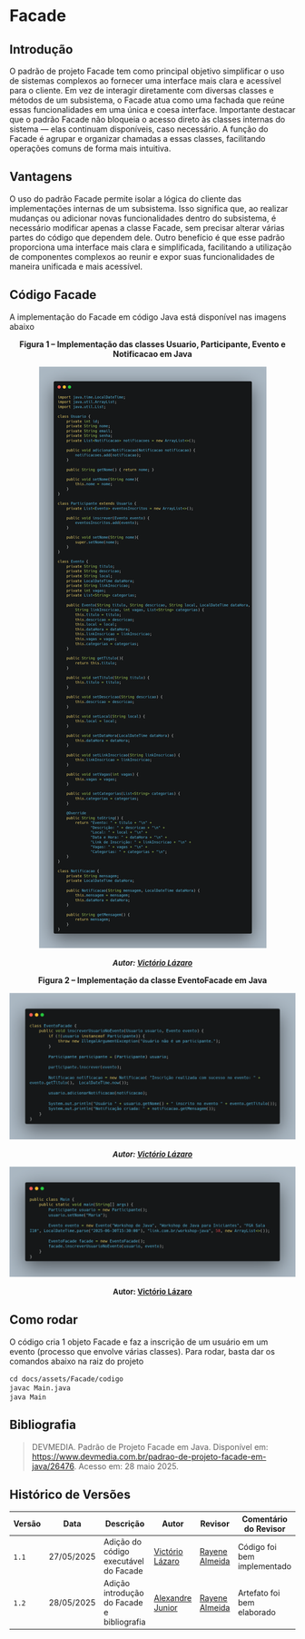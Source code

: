 # Facade

## Introdução 

O padrão de projeto Facade tem como principal objetivo simplificar o uso de sistemas complexos ao fornecer uma interface mais clara e acessível para o cliente. Em vez de interagir diretamente com diversas classes e métodos de um subsistema, o Facade atua como uma fachada que reúne essas funcionalidades em uma única e coesa interface. Importante destacar que o padrão Facade não bloqueia o acesso direto às classes internas do sistema — elas continuam disponíveis, caso necessário. A função do Facade é agrupar e organizar chamadas a essas classes, facilitando operações comuns de forma mais intuitiva.

## Vantagens 
O uso do padrão Facade permite isolar a lógica do cliente das implementações internas de um subsistema. Isso significa que, ao realizar mudanças ou adicionar novas funcionalidades dentro do subsistema, é necessário modificar apenas a classe Facade, sem precisar alterar várias partes do código que dependem dele. Outro benefício é que esse padrão proporciona uma interface mais clara e simplificada, facilitando a utilização de componentes complexos ao reunir e expor suas funcionalidades de maneira unificada e mais acessível.

## Código Facade

A implementação do Facade em código Java está disponível nas imagens abaixo

<center>

<a id="fig2">**Figura 1 – Implementação das classes Usuario, Participante, Evento e Notificacao em Java**</a>

![Classes Usuario, Participante, Evento, Notificacao](../../../assets/Facade/cod1.png)

<font size="2"><p style="text-align: center"><b>_Autor: <a href="https://github.com/Victor-oss">Victório Lázaro</a>_</b></p></font>

<a id="fig2">**Figura 2 – Implementação da classe EventoFacade em Java**</a>

![Classe EventoFacade](../../../assets/Facade/cod2.png)

<font size="2"><p style="text-align: center"><b>_Autor: <a href="https://github.com/Victor-oss">Victório Lázaro</a>_</b></p></font>

![Classe Main](../../../assets/Facade/cod3.png)

<font size="2"><p style="text-align: center"><b>Autor: <a href="https://github.com/Victor-oss">Victório Lázaro</a> </b></p></font>

</center>


## Como rodar

O código cria 1 objeto Facade e faz a inscrição de um usuário em um evento (processo que envolve várias classes). Para rodar, basta dar os comandos abaixo na raiz do projeto

```
cd docs/assets/Facade/codigo
javac Main.java
java Main
```

## Bibliografia

> DEVMEDIA. Padrão de Projeto Facade em Java. Disponível em: https://www.devmedia.com.br/padrao-de-projeto-facade-em-java/26476. Acesso em: 28 maio 2025.
>

## Histórico de Versões

| Versão | Data       | Descrição                                                      | Autor                                            | Revisor | Comentário do Revisor |
| ------ | ---------- | -------------------------------------------------------------- | ------------------------------------------------ | ------- | --------------------- |
| `1.1`  | 27/05/2025 | Adição do código executável do Facade | [Victório Lázaro](https://github.com/Victor-oss) |     [Rayene Almeida](https://github.com/rayenealmeida)     |  Código foi bem implementado |
| `1.2`  | 28/05/2025 | Adição introdução do Facade e bibliografia| [Alexandre Junior](https://github.com/AlexandreLJr) |      [Rayene Almeida](https://github.com/rayenealmeida)     |  Artefato foi bem elaborado |